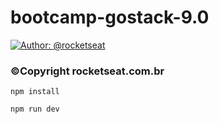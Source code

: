 # bootcamp-gostack-9.0

[![Author: @rocketseat](https://img.shields.io/badge/author-@rocketseat-purple.svg?style=flat)](https://twitter.com/rocketseat)
### ©Copyright rocketseat.com.br

`npm install`

`npm run dev`
